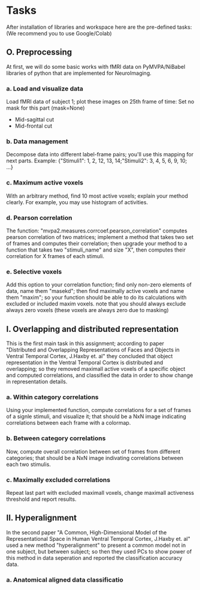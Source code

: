 # Tasks

After installation of libraries and workspace here are the pre-defined tasks: (We recommend you to use Google/Colab)

## O. Preprocessing

At first, we will do some basic works with fMRI data on PyMVPA/NiBabel libraries of python that are implemented for NeuroImaging.

### a. Load and visualize data

Load fMRI data of subject 1; plot these images on 25th frame of time:
Set no mask for this part (mask=None)

* Mid-sagittal cut
* Mid-frontal cut

### b. Data management

Decompose data into different label-frame pairs; you'll use this mapping for next parts.
Example: {"Stimuli1": 1, 2, 12, 13, 14;"Stimuli2": 3, 4, 5, 6, 9, 10; ...}

### c. Maximum active voxels

With an arbitrary method, find 10 most active voxels; explain your method clearly. For example, you may use histogram of activities.


### d. Pearson correlation

The function: "mvpa2.measures.corrcoef.pearson_correlation" computes pearson correlation of two matrices; implement a method that takes two set of frames and computes their correlation; then upgrade your method to a function that takes two "stimuli_name" and size "X", then computes their correlation for X frames of each stimuli.

### e. Selective voxels

Add this option to your correlation function; find only non-zero elements of data, name them "masekd"; then find maximally active voxels and name them "maxim"; so your function should be able to do its calculations with excluded or included maxim voxels. note that you should always exclude always zero voxels (these voxels are always zero due to masking)


## I. Overlapping and distributed representation

This is the first main task in this assignment; according to paper "Distributed and Overlapping Representations of Faces and Objects in Ventral Temporal Cortex, J.Haxby et. al"
they concluded that object representation in the Ventral Temporal Cortex is distributed and overlapping; so they removed maximall active voxels of a specific object and computed correlations, and classified the data in order to show change in representation details.

### a. Within category correlations

Using your implemented function, compute correlations for a set of frames of a signle stimuli, and visualize it; that should be a NxN image indicating correlations between each frame with a colormap.

### b. Between category correlations

Now, compute overall correlation between set of frames from different categories; that should be a NxN image indivating correlations between each two stimulis.

### c. Maximally excluded correlations

Repeat last part with excluded maximall voxels, change maximall activeness threshold and report results.

## II. Hyperalignment

In the second paper "A Common, High-Dimensional Model of the Representational Space in Human Ventral Temporal Cortex, J.Haxby et. al" used a new method "hyperalignment" to present a common model not in one subject, but between subject; so then they used PCs to show power of this method in data seperation and reported the classification accuracy data.

### a. Anatomical aligned data classificatio 

